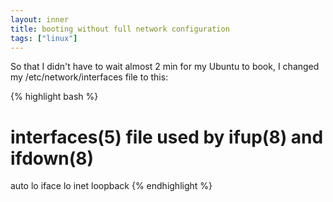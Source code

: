 ```yaml
---
layout: inner
title: booting without full network configuration
tags: ["linux"]
---
```


So that I didn't have to wait almost 2 min for my Ubuntu to book, I changed my /etc/network/interfaces file to this:

{% highlight bash %}
# interfaces(5) file used by ifup(8) and ifdown(8)
auto lo
iface lo inet loopback
{% endhighlight %}

